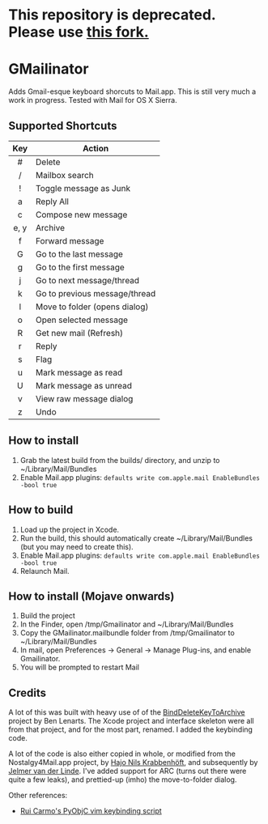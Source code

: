 # This repository is deprecated. Please use [this fork.](https://github.com/wwwjfy/GMailinator)

# GMailinator

Adds Gmail-esque keyboard shorcuts to Mail.app.  This is still very much a work
in progress.  Tested with Mail for OS X Sierra.

## Supported Shortcuts

|  Key   | Action                         |
| :----: | ------------------------------ |
|   #    |  Delete                        |
|   /    |  Mailbox search                |
|   !    |  Toggle message as Junk        |
|   a    |  Reply All                     |
|   c    |  Compose new message           |
|  e, y  |  Archive                       |
|   f    |  Forward message               |
|   G    |  Go to the last message        |
|   g    |  Go to the first message       |
|   j    |  Go to next message/thread     |
|   k    |  Go to previous message/thread |
|   l    |  Move to folder (opens dialog) |
|   o    |  Open selected message         |
|   R    |  Get new mail (Refresh)        |
|   r    |  Reply                         |
|   s    |  Flag                          |
|   u    |  Mark message as read          |
|   U    |  Mark message as unread        |
|   v    |  View raw message dialog       |
|   z    |  Undo                          |

## How to install

1. Grab the latest build from the builds/ directory, and unzip to ~/Library/Mail/Bundles
2. Enable Mail.app plugins:
       `defaults write com.apple.mail EnableBundles -bool true`

## How to build

1. Load up the project in Xcode.
2. Run the build, this should automatically create ~/Library/Mail/Bundles (but you may need to create this).
3. Enable Mail.app plugins:
       `defaults write com.apple.mail EnableBundles -bool true`
4. Relaunch Mail.

## How to install (Mojave onwards)
1. Build the project
2. In the Finder, open /tmp/Gmailinator and ~/Library/Mail/Bundles
3. Copy the GMailinator.mailbundle folder from /tmp/Gmailinator to ~/Library/Mail/Bundles
4. In mail, open Preferences -> General -> Manage Plug-ins, and enable Gmailinator.
5. You will be prompted to restart Mail

## Credits

A lot of this was built with heavy use of of the
[BindDeleteKeyToArchive](https://github.com/benlenarts/BindDeleteKeyToArchive)
project by Ben Lenarts.  The Xcode project and interface skeleton were
all from that project, and for the most part, renamed.  I added the keybinding code.

A lot of the code is also either copied in whole, or modified from the
Nostalgy4Mail.app project, by [Hajo Nils
Krabbenhöft](https://github.com/fxtentacle/Nostalgy-4-Mail.app), and
subsequently by [Jelmer van der
Linde](https://github.com/jelmervdl/Nostalgy-4-Mail.app). I've added support
for ARC (turns out there were quite a few leaks), and prettied-up (imho) the
move-to-folder dialog.

Other references:

- [Rui Carmo's PyObjC vim keybinding script](http://taoofmac.com/space/blog/2011/08/13/2110)
